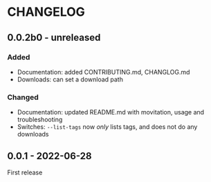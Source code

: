 # CHANGELOG

## 0.0.2b0 - unreleased

### Added

* Documentation: added CONTRIBUTING.md, CHANGLOG.md
* Downloads: can set a download path

### Changed

* Documentation: updated README.md with movitation, usage and troubleshooting
* Switches: `--list-tags` now _only_ lists tags, and does not do any downloads

## 0.0.1 - 2022-06-28

First release

